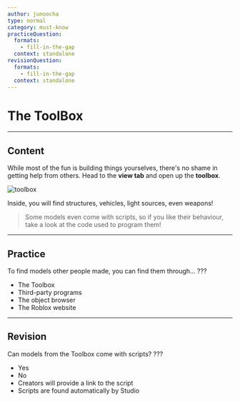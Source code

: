 ```yaml
---
author: junoocha
type: normal
category: must-know
practiceQuestion:
  formats:
    - fill-in-the-gap
  context: standalone
revisionQuestion:
  formats:
    - fill-in-the-gap
  context: standalone
---
```


# The ToolBox

---

## Content

While most of the fun is building things yourselves, there's no shame in getting help from others. Head to the **view tab** and open up the **toolbox**. 

![toolbox](https://img.enkipro.com/c22e090279952b4f26b7c28136f31d55.png)

Inside, you will find structures, vehicles, light sources, even weapons!

> Some models even come with scripts, so if you like their behaviour, take a look at the code used to program them!

---

## Practice

To find models other people made, you can find them through... ???

- The Toolbox
- Third-party programs
- The object browser
- The Roblox website

---

## Revision

Can models from the Toolbox come with scripts? ???

- Yes
- No
- Creators will provide a link to the script
- Scripts are found automatically by Studio